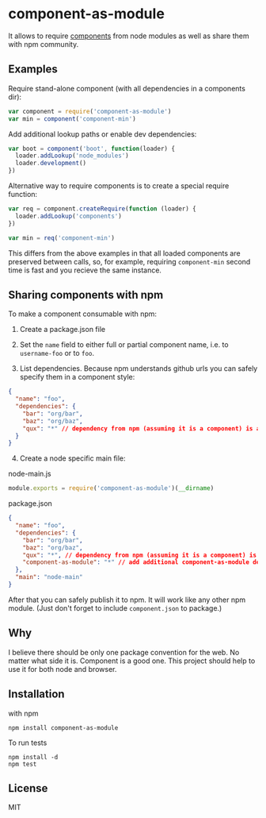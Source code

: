 # component-as-module

It allows to require [components](http://github.com/component/component) from node modules
as well as share them with npm community.

## Examples

Require stand-alone component (with all dependencies in a components dir):

```javascript
var component = require('component-as-module')
var min = component('component-min')
```

Add additional lookup paths or enable dev dependencies:

```javascript
var boot = component('boot', function(loader) {
  loader.addLookup('node_modules')
  loader.development()
})
```

Alternative way to require components is to create a special require function:

```javascript
var req = component.createRequire(function (loader) {
  loader.addLookup('components')
})

var min = req('component-min')
```

This differs from the above examples in that all loaded components are preserved
between calls, so, for example, requiring `component-min` second time is fast and
you recieve the same instance.

## Sharing components with npm

To make a component consumable with npm:

1) Create a package.json file

2) Set the `name` field to either full or partial component name,
i.e. to `username-foo` or to `foo`.

3) List dependencies. Because npm understands github urls you
can safely specify them in a component style:

```json
{
  "name": "foo",
  "dependencies": {
    "bar": "org/bar",
    "baz": "org/baz",
    "qux": "*" // dependency from npm (assuming it is a component) is also ok.
  }
}
```

4) Create a node specific main file:

node-main.js

```javascript
module.exports = require('component-as-module')(__dirname)
```

package.json

```json
{
  "name": "foo",
  "dependencies": {
    "bar": "org/bar",
    "baz": "org/baz",
    "qux": "*", // dependency from npm (assuming it is a component) is also ok.
    "component-as-module": "*" // add additional component-as-module dependency
  },
  "main": "node-main"
}
```

After that you can safely publish it to npm. It will work like any other npm module. (Just don't forget to include
`component.json` to package.)

## Why

I believe there should be only one package convention for the web. No matter what side it is.
Component is a good one. This project should help to use it for both node and browser.

## Installation

with npm

```
npm install component-as-module
```

To run tests

```
npm install -d
npm test
```

## License

MIT
